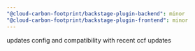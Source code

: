 ```yaml
---
"@cloud-carbon-footprint/backstage-plugin-backend": minor
"@cloud-carbon-footprint/backstage-plugin-frontend": minor
---
```


updates config and compatibility with recent ccf updates
